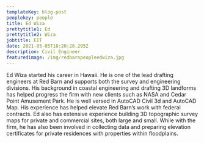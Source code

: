 ```yaml
---
templateKey: blog-post
peoplekey: people
title: Ed Wiza
prettytitle1: Ed
prettytitle2: Wiza
jobtitle: EIT
date: 2021-05-05T18:20:28.295Z
description: Civil Engineer
featuredimage: /img/redbarnpeopleedwiza.jpg
---
```

Ed Wiza started his career in Hawaii. He is one of the lead drafting engineers at Red Barn and supports both the survey and engineering divisions. His background in coastal engineering and drafting 3D landforms has helped progress the firm with new clients such as NASA and Cedar Point Amusement Park. He is well versed in AutoCAD Civil 3d and AutoCAD Map. His experience has helped elevate Red Barn’s work with federal contracts. Ed also has extensive experience building 3D topographic survey maps for private and commercial sites, both large and small. While with the firm, he has also been involved in collecting data and preparing elevation certificates for private residences with properties within floodplains.